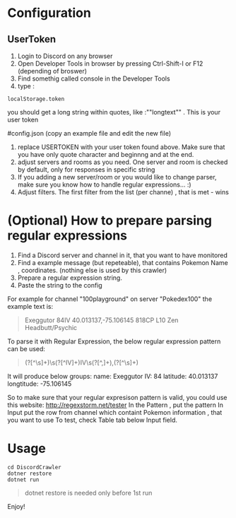 # Configuration

## UserToken

1. Login to Discord on any browser
2. Open Developer Tools in browser by pressing Ctrl-Shift-I or F12 (depending of broswer)
3. Find somethig called console in the Developer Tools
4. type : 
```
localStorage.token
```
you should get a long string within quotes, like :""longtext"" . 
This is your user token

#config.json (copy an example file and edit the new file)

1. replace USERTOKEN with your user token found above. Make sure that you have only quote character and beginnng and at the end. 
2. adjust servers and rooms as you need. One server and room is checked by default, only for responses in specific string
3. If you adding a new server/room or you would like to change parser, make sure you know how to handle regular expressions... :) 
4. Adjust filters. The first filter from the list (per channe) , that is met  - wins

# (Optional) How to prepare parsing regular expressions

1. Find a Discord server and channel in it, that you want to have monitored
2. Find a example message (but repeteable), that contains Pokemon Name , coordinates. (nothing else is used by this crawler)
3. Prepare a regular expression string. 
4. Paste the string to the config

For example for channel "100playground" on server "Pokedex100" the example text is:
>Exeggutor 84IV 40.013137,-75.106145 818CP L10 Zen Headbutt/Psychic

To parse it with Regular Expression, the below regular expression pattern can be used:
>(?<name>[^\\s]+)\\s(?<IV>[^IV]+)IV\\s(?<latitude>[^,]+),(?<longtitude>[^\\s]+) 

It will produce below groups:
name: Exeggutor
IV: 84
latitude: 40.013137
longtitude: -75.106145

So to make sure that your regular expresison pattern is valid, you could use this website: http://regexstorm.net/tester 
In the Pattern , put the pattern
In Input put the row from channel which containt Pokemon information , that you want to use
To test, check Table tab below Input field. 


# Usage
````
cd DiscordCrawler
dotner restore 
dotnet run
````

>dotnet restore is needed only before 1st run

Enjoy!
